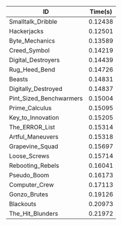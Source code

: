 |ID|Time(s)|
|-|-|
|Smalltalk_Dribble|0.12438|
|Hackerjacks|0.12501|
|Byte_Mechanics|0.13589|
|Creed_Symbol|0.14219|
|Digital_Destroyers|0.14439|
|Rug_Heed_Bend|0.14726|
|Beasts|0.14831|
|Digitally_Destroyed|0.14837|
|Pint_Sized_Benchwarmers|0.15004|
|Prime_Calculus|0.15095|
|Key_to_Innovation|0.15205|
|The_ERROR_List|0.15314|
|Artful_Maneuvers|0.15318|
|Grapevine_Squad|0.15697|
|Loose_Screws|0.15714|
|Rebooting_Rebels|0.16041|
|Pseudo_Boom|0.16173|
|Computer_Crew|0.17113|
|Gonzo_Brutes|0.19126|
|Blackouts|0.20973|
|The_Hit_Blunders|0.21972|
